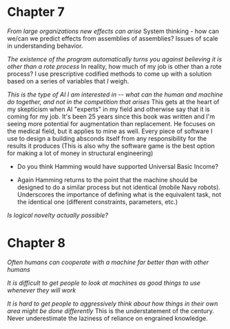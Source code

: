 # Chapter 7

*From large organizations new effects can arise*
System thinking - how can we/can we predict effects from assemblies of assemblies? Issues of scale in understanding behavior.

*The existence of the program automatically turns you against believing it is other than a rote process*
In reality, how much of my job is other than a rote process? I use prescriptive codified methods to come up with a solution based on a series of variables that *I* weigh.

*This is the type of AI I am interested in -- what can the human and machine do together, and not in the competition that arises*
This gets at the heart of my skepticism when AI "experts" in my field and otherwise say that it is coming for my job. It's been 25 years since this book was written and I'm seeing more potential for augmentation than replacement. He focuses on the medical field, but it applies to mine as well. Every piece of software I use to design a building absconds itself from any responsibility for the results it produces (This is also why the software game is the best option for making a lot of money in structural engineering)

- Do you think Hamming would have supported Universal Basic Income?

- Again Hamming returns to the point that the machine should be designed to do a similar process but not identical (mobile Navy robots). Underscores the importance of defining what is the equivalent task, not the identical one (different constraints, parameters, etc.)

*Is logical novelty actually possible?* 

# Chapter 8

*Often humans can cooperate with a machine far better than with other humans*

*It is difficult to get people to look at machines as good things to use whenever they will work*

*It is hard to get people to aggressively think about how things in their own area might be done differently*
This is the understatement of the century. Never underestimate the laziness of reliance on engrained knowledge.
